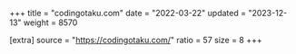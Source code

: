 +++
title = "codingotaku.com"
date = "2022-03-22"
updated = "2023-12-13"
weight = 8570

[extra]
source = "https://codingotaku.com/"
ratio = 57
size = 8
+++
